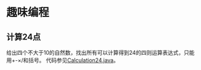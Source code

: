 # 趣味编程

## 计算24点
给出四个不大于10的自然数，找出所有可以计算得到24的四则运算表达式，只能用+-×/和括号。
代码参见[Calculation24.java](./src/main/java/com/github/codefan/codeforfun/Calculation24.java)。